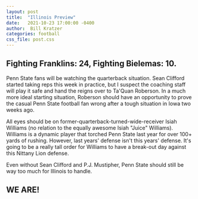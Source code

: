 ```yaml
---
layout: post
title:  "Illinois Preview"
date:   2021-10-23 17:00:00 -0400
author:  Bill Kratzer
categories: football
css_file: post.css
---
```


## Fighting Franklins: 24, Fighting Bielemas: 10.

Penn State fans will be watching the quarterback situation.  Sean Clifford started taking reps this week in practice, but I suspect the coaching staff will play it safe and hand the reigns over to Ta'Quan Roberson.  In a much more ideal starting situation, Roberson should have an opportunity to prove the casual Penn State football fan wrong after a tough situation in Iowa two weeks ago.

All eyes should be on former-quarterback-turned-wide-receiver Isiah Williams (no relation to the equally awesome Isiah "Juice" Williams).  Williams is a dynamic player that torched Penn State last year for over 100+ yards of rushing.   However, last years' defense isn't this years' defense.  It's going to be a really tall order for Williams to have a break-out day against this Nittany Lion defense.

Even without Sean Clifford and P.J. Mustipher, Penn State should still be way too much for Illinois to handle.

## WE ARE!

